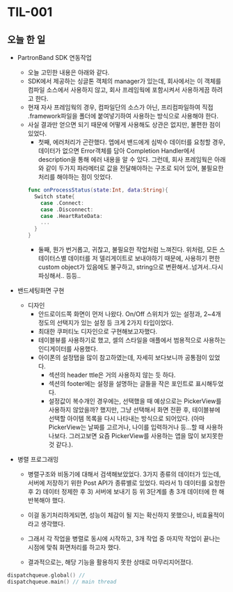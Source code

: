 # TIL-001

## 오늘 한 일
* PartronBand SDK 연동작업
  * 오늘 고민한 내용은 아래와 같다.
  * SDK에서 제공하는 싱글톤 객체의 manager가 있는데, 회사에서는 이 객체를 컴파일 소스에서 사용하지 않고, 회사 프레임웍에 포함시켜서 사용하게끔 하려고 한다.
  * 현재 자사 프레임웍의 경우, 컴파일단의 소스가 아닌, 프리컴파일하여 직접 .framework파일을 폴더에 붙여넣기하여 사용하는 방식으로 사용해야 한다.
  * 사실 결과만 얻으면 되기 때문에 어떻게 사용해도 상관은 없지만, 불편한 점이 있었다.
    * 첫째, 에러처리가 곤란했다.
    엡에서 밴드에게 심박수 데이터를 요청할 경우, 데이터가 없으면 Error객체를 담아 Completion Handler에서 description을 통해 에러 내용을 알 수 있다. 그런데, 회사 프레임웍은 아래와 같이 두가지 파라메터로 값을 전달해야하는 구조로 되어 있어, 불필요한 처리를 해야하는 점이 잇었다.
    ```Swift
    func onProcessStatus(state:Int, data:String){
      Switch state{
        case .Connect:
        case .Disconnect:
        case .HeartRateData:
        ...
      }
    }
    ```
    * 둘째, 뭔가 번거롭고, 귀찮고, 불필요한 작업처럼 느껴진다. 위처럼, 모든 스테이터스별 데이터를 저 델리게이트로 보내야하기 때문에, 사용하기 편한 custom object가 있음에도 불구하고, string으로 변환해서..넘겨서..다시 파싱해서.. 등등..

* 밴드세팅화면 구현
  * 디자인
    * 안드로이드쪽 화면이 먼저 나왔다. On/Off 스위치가 있는 설정과, 2~4개정도의 선택지가 있는 설정 등 크게 2가지 타입이었다.
    * 최대한 쿠퍼티노 디자인으로 구현해보고자했다.
    * 테이블뷰를 사용하기로 했고, 셀의 스타일을 애플에서 범용적으로 사용하는 인디게이터를 사용했다.
    * 아이폰의 설정탭을 많이 참고하였는데, 자세히 보다보니까 공통점이 있었다.
      * 섹션의 header ttle은 거의 사용하지 않는 듯 하다.
      * 섹션의 footer에는 설정을 설명하는 글들을 작은 포인트로 표시해두었다.
      * 설정값이 복수개인 경우에는, 선택했을 때 예상으로는 PickerView를 사용하지 않았을까? 했지만, 그냥 선택해서 화면 전환 후, 테이블뷰에 선택할 아이템 목록을 다시 나타내는 방식으로 되어있다.
      (아마 PickerView는 날짜를 고르거나, 나이를 입력하거나 등...할 때 사용하나보다. 그러고보면 요즘 PickerView를 사용하는 앱을 많이 보지못한것 같다.).
* 병렬 프로그래밍
  * 병렬구조와 비동기에 대해서 검색해보았었다.
  3가지 종류의 데이터가 있는데, 서버에 저장하기 위한 Post API가 종류별로 있었다.
  따라서 1) 데이터를 요청한 후 2) 데이터 정제한 후 3) 서버에 보내기 등 위 3단계를 총 3개 데이터에 한 해 반복해야 했다.
  * 이걸 동기처리하게되면, 성능이 체감이 될 지는 확신하지 못했으나, 비효율적이라고 생각했다.
  * 그래서 각 작업을 병렬로 동시에 시작하고, 3개 작업 중 마지막 작업이 끝나는 시점에 맞춰 화면처리를 하고자 했다.

  * 결과적으로는, 해당 기능을 활용하지 못한 상태로 마무리지어졌다.

```Swift
dispatchqueue.global() //
dispatchqueue.main() // main thread
```
